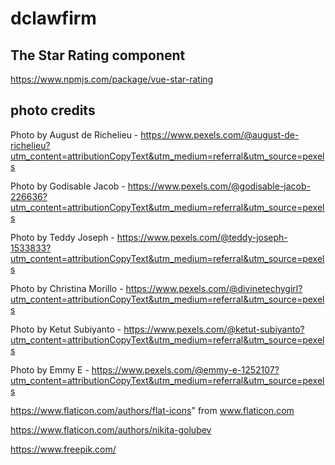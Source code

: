 # dclawfirm

## The Star Rating component

https://www.npmjs.com/package/vue-star-rating

## photo credits

Photo by August de Richelieu - https://www.pexels.com/@august-de-richelieu?utm_content=attributionCopyText&utm_medium=referral&utm_source=pexels

Photo by Godisable Jacob - https://www.pexels.com/@godisable-jacob-226636?utm_content=attributionCopyText&utm_medium=referral&utm_source=pexels

Photo by Teddy Joseph - https://www.pexels.com/@teddy-joseph-1533833?utm_content=attributionCopyText&utm_medium=referral&utm_source=pexels

Photo by Christina Morillo - https://www.pexels.com/@divinetechygirl?utm_content=attributionCopyText&utm_medium=referral&utm_source=pexels

Photo by Ketut Subiyanto - https://www.pexels.com/@ketut-subiyanto?utm_content=attributionCopyText&utm_medium=referral&utm_source=pexels

Photo by Emmy E - https://www.pexels.com/@emmy-e-1252107?utm_content=attributionCopyText&utm_medium=referral&utm_source=pexels

https://www.flaticon.com/authors/flat-icons" from www.flaticon.com

https://www.flaticon.com/authors/nikita-golubev

https://www.freepik.com/
